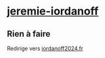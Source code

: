 # [jeremie-iordanoff](https://nouveau-front-populaire-legislatives-2024.fr/jeremie-iordanoff)

## Rien à faire
Redirige vers [iordanoff2024.fr](https://iordanoff2024.fr/)
